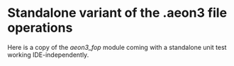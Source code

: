 # Standalone variant of the .aeon3 file operations

Here is a copy of the  _aeon3_fop_  module coming with a standalone unit test working IDE-independently.